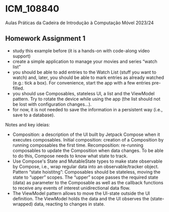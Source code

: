 # ICM_108840
Aulas Práticas da Cadeira de Introdução à Computação Móvel 2023/24

## Homework Assignment 1

- study this example before (it is a hands-on with code-along video support) 
- create a simple application to manage your movies and series “watch list”
- you should be able to add entries to the Watch List (stuff you want to watch) and, later, you should be able to mark entries as already watched (e.g.: tick a box). For convenience, start the app with a few entries pre-filled.
- you should use Composables, stateless UI, a list and the ViewModel pattern.  Try to rotate the device while using the app  (the list  should not be lost with configuration changes…). 
- for now, it is not needed to save the information in a persistent way (i.e., save to a database). 


Notes and key ideias:

- Composition: a description of the UI built by Jetpack Compose when it executes composables. Initial composition: creation of a Composition by running composables the first time. Recomposition: re-running composables to update the Composition when data changes. To be able to do this, Compose needs to know what state to track.
- Use Compose's State and MutableState types to make state observable by Compose, i.e., wrap regular data into an observable/tracker object.
Pattern “state hoistitng”: Composables should be stateless, moving the state to “upper” scopes. The “upper” scope passes the required state (data) as parameter to the Composable as well as the callback functions to receive any events of interest unidirectional data flow.
- The ViewModel pattern allows to move the UI-state outside the UI definition. The ViewModel holds the data and the UI observes the  (state-wrapped) data, reacting to changes in state.
